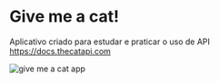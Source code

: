 # Give me a cat!

Aplicativo criado para estudar e praticar o uso de API
https://docs.thecatapi.com

![give me a cat app](https://user-images.githubusercontent.com/46230696/162093771-09cb0a52-e75e-495d-a04d-c00bf09e4332.png)

